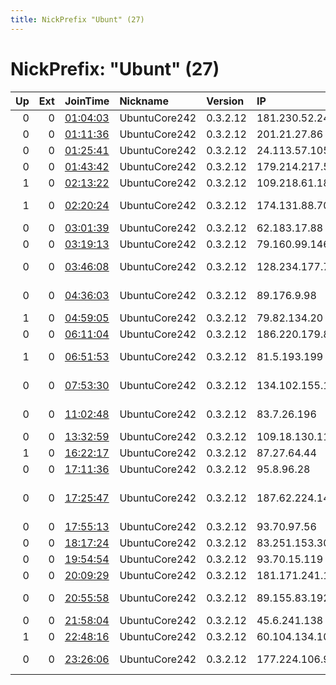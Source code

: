 ```yaml
---
title: NickPrefix "Ubunt" (27)
---
```


# NickPrefix: "Ubunt" (27)

|   Up |   Ext | JoinTime                                                                                            | Nickname      | Version   | IP              | AS                                       | CC   |   ORp |   Dirp | OS    | Contact   |   eFamMembers |
|-----:|------:|:----------------------------------------------------------------------------------------------------|:--------------|:----------|:----------------|:-----------------------------------------|:-----|------:|-------:|:------|:----------|--------------:|
|    0 |     0 | [01:04:03](https://metrics.torproject.org/rs.html#details/F6B239ECF222A4B88A29A9CECD622A788BF04524) | UbuntuCore242 | 0.3.2.12  | 181.230.52.240  | Prima S.A.                               | ar   | 38339 |      0 | Linux | None      |             1 |
|    0 |     0 | [01:11:36](https://metrics.torproject.org/rs.html#details/202322B4D7B353C461706CEE3578E0AC6192309E) | UbuntuCore242 | 0.3.2.12  | 201.21.27.86    | CLARO S.A.                               | br   | 37477 |      0 | Linux | None      |             1 |
|    0 |     0 | [01:25:41](https://metrics.torproject.org/rs.html#details/169672713D2373E4D187741B03D4B2FF659439EF) | UbuntuCore242 | 0.3.2.12  | 24.113.57.105   | vanoppen.biz LLC                         | us   | 38701 |      0 | Linux | None      |             1 |
|    0 |     0 | [01:43:42](https://metrics.torproject.org/rs.html#details/D75460449767D68BFC8CDB0305003FE552D2597C) | UbuntuCore242 | 0.3.2.12  | 179.214.217.54  | CLARO S.A.                               | br   | 36423 |      0 | Linux | None      |             1 |
|    1 |     0 | [02:13:22](https://metrics.torproject.org/rs.html#details/DE8643776C8E09CA3AA8FDBBF9A4EC707FCB08DC) | UbuntuCore242 | 0.3.2.12  | 109.218.61.180  | Orange                                   | fr   | 36137 |      0 | Linux | None      |             1 |
|    1 |     0 | [02:20:24](https://metrics.torproject.org/rs.html#details/0BD8E3BC4B2915F8886BAE9324747AAB24DF0DF5) | UbuntuCore242 | 0.3.2.12  | 174.131.88.70   | Windstream Communications LLC            | us   | 46151 |      0 | Linux | None      |             1 |
|    0 |     0 | [03:01:39](https://metrics.torproject.org/rs.html#details/EEC4F9486428BEF9E3B3AB44C488E0C078491A75) | UbuntuCore242 | 0.3.2.12  | 62.183.17.88    | Rostelecom                               | ru   | 34709 |      0 | Linux | None      |             1 |
|    0 |     0 | [03:19:13](https://metrics.torproject.org/rs.html#details/5C2FCF7D67010A48ECE80259971BBFECCF95832D) | UbuntuCore242 | 0.3.2.12  | 79.160.99.146   | Altibox AS                               | no   | 32807 |      0 | Linux | None      |             1 |
|    0 |     0 | [03:46:08](https://metrics.torproject.org/rs.html#details/FCFC481B840176FF47C1275173B313A3D116BEEA) | UbuntuCore242 | 0.3.2.12  | 128.234.177.75  | Saudi Telecom Company JSC                | sa   | 34749 |      0 | Linux | None      |             1 |
|    0 |     0 | [04:36:03](https://metrics.torproject.org/rs.html#details/7E0C89273F8CC1E62B957651626392CF04205584) | UbuntuCore242 | 0.3.2.12  | 89.176.9.98     | Liberty Global Operations B.V.           | cz   | 45503 |      0 | Linux | None      |             1 |
|    1 |     0 | [04:59:05](https://metrics.torproject.org/rs.html#details/A9D6032C1A66737D363E10C37C5C1D3BB6214EB7) | UbuntuCore242 | 0.3.2.12  | 79.82.134.20    | SFR SA                                   | fr   | 45731 |      0 | Linux | None      |             1 |
|    0 |     0 | [06:11:04](https://metrics.torproject.org/rs.html#details/6142BF2E05F677FAA950FDBA1199EE2EE76AE008) | UbuntuCore242 | 0.3.2.12  | 186.220.179.86  | CLARO S.A.                               | br   | 42557 |      0 | Linux | None      |             1 |
|    1 |     0 | [06:51:53](https://metrics.torproject.org/rs.html#details/2FED729DCF617988307E90B3A6118C2E004029FC) | UbuntuCore242 | 0.3.2.12  | 81.5.193.199    | A1 Telekom Austria AG                    | at   | 43404 |      0 | Linux | None      |             1 |
|    0 |     0 | [07:53:30](https://metrics.torproject.org/rs.html#details/32CF89437D86053A6C28D946E7CBACBBBDBAD96D) | UbuntuCore242 | 0.3.2.12  | 134.102.155.159 | Verein zur Foerderung eines Deutschen Fo | de   | 35087 |      0 | Linux | None      |             1 |
|    0 |     0 | [11:02:48](https://metrics.torproject.org/rs.html#details/087CE2E43F00CF84D8FCDDA1F872C83F2714189E) | UbuntuCore242 | 0.3.2.12  | 83.7.26.196     | Orange Polska Spolka Akcyjna             | pl   | 46307 |      0 | Linux | None      |             1 |
|    0 |     0 | [13:32:59](https://metrics.torproject.org/rs.html#details/E698B3D8A6328D93937B6045212502EDB4A96DF8) | UbuntuCore242 | 0.3.2.12  | 109.18.130.117  | SFR SA                                   | fr   | 34733 |      0 | Linux | None      |             1 |
|    1 |     0 | [16:22:17](https://metrics.torproject.org/rs.html#details/C7AB87C342136CB1D66FFA0A75331031E15C9DD5) | UbuntuCore242 | 0.3.2.12  | 87.27.64.44     | Telecom Italia                           | it   | 44287 |      0 | Linux | None      |             1 |
|    0 |     0 | [17:11:36](https://metrics.torproject.org/rs.html#details/9085EE34BC88D2088B4050F1B6BC15DECF305AF5) | UbuntuCore242 | 0.3.2.12  | 95.8.96.28      | Turk Telekom                             | tr   | 37205 |      0 | Linux | None      |             1 |
|    0 |     0 | [17:25:47](https://metrics.torproject.org/rs.html#details/411D13412B1A0F2B85091487CBF5573D5B1370EC) | UbuntuCore242 | 0.3.2.12  | 187.62.224.14   | METROFLEX TELECOMUNICACOES LTDA          | br   | 36577 |      0 | Linux | None      |             1 |
|    0 |     0 | [17:55:13](https://metrics.torproject.org/rs.html#details/A409EB5602204339A458E71F4DFE42193FC30249) | UbuntuCore242 | 0.3.2.12  | 93.70.97.56     | Vodafone Italia S.p.A.                   | it   | 33227 |      0 | Linux | None      |             1 |
|    0 |     0 | [18:17:24](https://metrics.torproject.org/rs.html#details/BC4EDFD415D764CB5228601074123937ECCAECA6) | UbuntuCore242 | 0.3.2.12  | 83.251.153.30   | Com Hem AB                               | se   | 36373 |      0 | Linux | None      |             1 |
|    0 |     0 | [19:54:54](https://metrics.torproject.org/rs.html#details/3DEBE521CF3C680CF0801CD6100236A7D0B92A6F) | UbuntuCore242 | 0.3.2.12  | 93.70.15.119    | Vodafone Italia S.p.A.                   | it   | 40485 |      0 | Linux | None      |             1 |
|    0 |     0 | [20:09:29](https://metrics.torproject.org/rs.html#details/F9538D85EBB9F9E1AA56A05AF938939D567D6D8F) | UbuntuCore242 | 0.3.2.12  | 181.171.241.16  | Prima S.A.                               | ar   | 33881 |      0 | Linux | None      |             1 |
|    0 |     0 | [20:55:58](https://metrics.torproject.org/rs.html#details/EE0474FB17DF5847DD41565855954107FF18F3C5) | UbuntuCore242 | 0.3.2.12  | 89.155.83.192   | Nos Comunicacoes, S.A.                   | pt   | 37551 |      0 | Linux | None      |             1 |
|    0 |     0 | [21:58:04](https://metrics.torproject.org/rs.html#details/D7BFA6622C6434325E5D06A32F3531C79BBD8CC8) | UbuntuCore242 | 0.3.2.12  | 45.6.241.138    | CENTRAL NET                              | br   | 37125 |      0 | Linux | None      |             1 |
|    1 |     0 | [22:48:16](https://metrics.torproject.org/rs.html#details/F23C389562DC6037CBE839568BBC2919B9115987) | UbuntuCore242 | 0.3.2.12  | 60.104.134.107  | Softbank BB Corp.                        | jp   | 43579 |      0 | Linux | None      |             1 |
|    0 |     0 | [23:26:06](https://metrics.torproject.org/rs.html#details/195E01F85F315F55D5D376D2EA7F3E63A1C0A59D) | UbuntuCore242 | 0.3.2.12  | 177.224.106.99  | Mega Cable, S.A. de C.V.                 | mx   | 45107 |      0 | Linux | None      |             1 |
